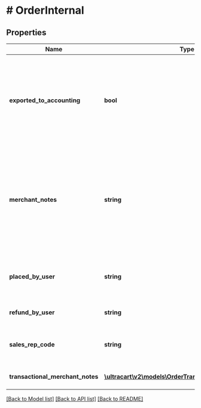 # # OrderInternal

## Properties

Name | Type | Description | Notes
------------ | ------------- | ------------- | -------------
**exported_to_accounting** | **bool** | True if the order has been exported to QuickBooks. If QuickBooks is not configured, then this will already be true | [optional]
**merchant_notes** | **string** | Merchant notes.  Full notes in non-transactional mode.  Just used to write a new merchant note when transaction merchant notes enabled. | [optional]
**placed_by_user** | **string** | If placed via the BEOE, this is the user that placed the order | [optional]
**refund_by_user** | **string** | User that issued the refund | [optional]
**sales_rep_code** | **string** | Sales rep code associated with the order | [optional]
**transactional_merchant_notes** | [**\ultracart\v2\models\OrderTransactionalMerchantNote[]**](OrderTransactionalMerchantNote.md) | Transactional merchant notes | [optional]

[[Back to Model list]](../../README.md#models) [[Back to API list]](../../README.md#endpoints) [[Back to README]](../../README.md)
